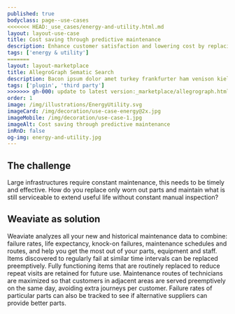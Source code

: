 ```yaml
---
published: true
bodyclass: page--use-cases
<<<<<<< HEAD:_use_cases/energy-and-utility.html.md
layout: layout-use-case
title: Cost saving through predictive maintenance
description: Enhance customer satisfaction and lowering cost by replacing parts, maintaining assets preemptively and optimizing maintenance schedules
tags: ['energy & utility']
=======
layout: layout-marketplace
title: AllegroGraph Sematic Search
description: Bacon ipsum dolor amet turkey frankfurter ham venison kielbasa bacon alcatra fatback filet mignon rump cupim. Doner frankfurter tenderloin capicola cow. Shank swine bacon, strip steak pork loin drumstick.
tags: ['plugin', 'third party']
>>>>>>> gh-000: update to latest version:_marketplace/allegrograph.html.md
order: 1
image: /img/illustrations/EnergyUtility.svg
imageCard: /img/decoration/use-case-energy@2x.jpg
imageMobile: /img/decoration/use-case-1.jpg
imageAlt: Cost saving through predictive maintenance
inRnD: false
og-img: energy-and-utility.jpg
---
```


## The challenge

Large infrastructures require constant maintenance, this needs to be timely and effective. How do you replace only worn out parts and maintain what is still serviceable to extend useful life without constant manual inspection?

## Weaviate as solution

Weaviate analyzes all your new and historical maintenance data to combine: failure rates, life expectancy, knock-on failures, maintenance schedules and routes, and help you get the most out of your parts, equipment and staff. Items discovered to regularly fail at similar time intervals can be replaced preemptively. Fully functioning items that are routinely replaced to reduce repeat visits are retained for future use. Maintenance routes of technicians are maximized so that customers in adjacent areas are served preemptively on the same day, avoiding extra journeys per customer.  Failure rates of particular parts can also be tracked to see if alternative suppliers can provide better parts.